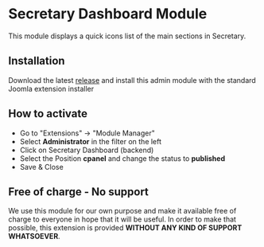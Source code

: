 # Secretary Dashboard Module

This module displays a quick icons list of the main sections in Secretary. 

## Installation

Download the latest <a href="https://github.com/schefa/mod_secretary_dashboard/releases">release</a> and install this admin module with the standard Joomla extension installer

## How to activate

- Go to "Extensions" -> "Module Manager"
- Select **Administrator** in the filter on the left
- Click on Secretary Dashboard (backend)
- Select the Position **cpanel** and change the status to **published**
- Save & Close

## Free of charge - No support

We use this module for our own purpose and make it available free of charge to everyone in hope that it will be useful. In order to make that possible, this extension is provided **WITHOUT ANY KIND OF SUPPORT WHATSOEVER**.
